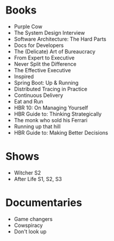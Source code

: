 # Books

- Purple Cow
- The System Design Interview
- Software Architecture: The Hard Parts
- Docs for Developers
- The (Delicate) Art of Bureaucracy 
- From Expert to Executive
- Never Split the Difference
- The Effective Executive
- Inspired
- Spring Boot: Up & Running
- Distributed Tracing in Practice
- Continuous Delivery
- Eat and Run
- HBR 10: On Managing Yourself
- HBR Guide to: Thinking Strategically
- The monk who sold his Ferrari
- Running up that hill
- HBR Guide to: Making Better Decisions


# Shows

- Witcher S2
- After Life S1, S2, S3

# Documentaries

- Game changers
- Cowspiracy
- Don't look up

